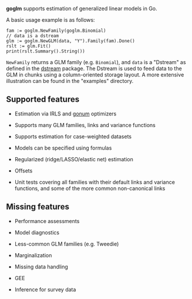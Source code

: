 __goglm__ supports estimation of generalized linear models in Go.

A basic usage example is as follows:

```
fam := goglm.NewFamily(goglm.Binomial)
// data is a dstream
glm := goglm.NewGLM(data, "Y").Family(fam).Done()
rslt := glm.Fit()
print(rslt.Summary().String())
```

`NewFamily` returns a GLM family (e.g. `Binomial`), and `data` is a
"Dstream" as defined in the
[dstream](http://github.com/kshedden/dstream)
package.  The Dstream is used to feed data to the GLM in chunks
using a column-oriented storage layout.  A more extensive illustration
can be found in the "examples" directory.


Supported features
------------------

* Estimation via IRLS and [gonum](http://github.com/gonum) optimizers

* Supports many GLM families, links and variance functions

* Supports estimation for case-weighted datasets

* Models can be specified using formulas

* Regularized (ridge/LASSO/elastic net) estimation

* Offsets

* Unit tests covering all families with their default links and
  variance functions, and some of the more common non-canonical links


Missing features
----------------

* Performance assessments

* Model diagnostics

* Less-common GLM families (e.g. Tweedie)

* Marginalization

* Missing data handling

* GEE

* Inference for survey data
